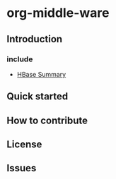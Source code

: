 #  org-middle-ware

## Introduction

### include 

+ [HBase Summary](https://github.com/devon-ye/org-middle-ware/tree/develop/mw-HBase#readme)


##  Quick started

## How to contribute

## License

## Issues


